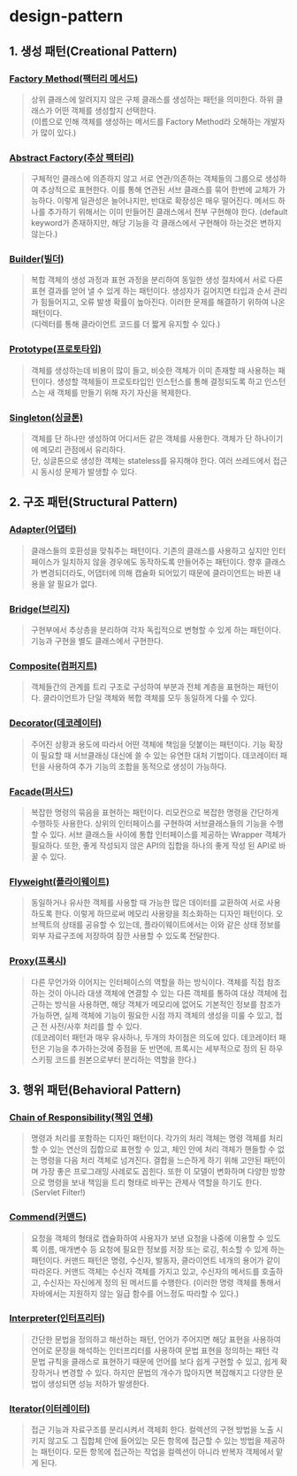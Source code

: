 # design-pattern

## 1. 생성 패턴(Creational Pattern)

### [Factory Method(팩터리 메서드)](src/creational/FactoryMethod.java)

> 상위 클래스에 알려지지 않은 구체 클래스를 생성하는 패턴을 의미한다. 하위 클래스가 어떤 객체를 생성할지 선택한다.   
> (이름으로 인해 객체를 생성하는 메서드를 Factory Method라 오해하는 개발자가 많이 있다.)

### [Abstract Factory(추상 팩터리)](src/creational/AbstractFactory.java)

> 구체적인 클래스에 의존하지 않고 서로 연관/의존하는 객체들의 그룹으로 생성하여 추상적으로 표현한다.
> 이를 통해 연관된 서브 클래스를 묶어 한번에 교체가 가능하다. 이렇게 일관성은 늘어나지만, 반대로 확장성은 매우 떨어진다.
> 메서드 하나를 추가하기 위해서는 이미 만들어진 클래스에서 전부 구현해야 한다. (default keyword가 존재하지만, 해당 기능을 각 클래스에서 구현해야 하는것은 변하지 않는다.)
 
### [Builder(빌더)](src/creational/Builder.java)

> 복합 객체의 생성 과정과 표현 과정을 분리하여 동일한 생성 절차에서 서로 다른 표현 결과를 얻어 낼 수 있게 하는 패턴이다. 
> 생성자가 길어지면 타입과 순서 관리가 힘들어지고, 오류 발생 확률이 높아진다. 이러한 문제를 해결하기 위하여 나온 패턴이다.  
> (디렉터를 통해 클라이언트 코드를 더 짧게 유지할 수 있다.)

### [Prototype(프로토타입)](src/creational/Prototype.java)

> 객체를 생성하는데 비용이 많이 들고, 비슷한 객체가 이미 존재할 때 사용하는 패턴이다.
> 생성할 객체들이 프로토타입인 인스턴스를 통해 결정되도록 하고 인스턴스는 새 객체를 만들기 위해 자기 자신을 복제한다.

### [Singleton(싱글톤)](src/creational/Singleton.java)

> 객체를 단 하나만 생성하여 어디서든 같은 객체를 사용한다. 객체가 단 하나이기에 메모리 관점에서 유리하다.  
> 단, 싱글톤으로 생성한 객체는 stateless를 유지해야 한다. 여러 쓰레드에서 접근 시 동시성 문제가 발생할 수 있다.

## 2. 구조 패턴(Structural Pattern)

### [Adapter(어댑터)](src/structural/Adapter.java)

> 클래스들의 호환성을 맞춰주는 패턴이다. 기존의 클래스를 사용하고 싶지만 인터페이스가 일치하지 않을 경우에도 동작하도록 만들어주는 패턴이다.
> 향후 클래스가 변경되더라도, 어댑터에 의해 캡슐화 되어있기 때문에 클라이언트는 바뀐 내용을 알 필요가 없다.
 
### [Bridge(브리지)](src/structural/Bridge.java)

> 구현부에서 추상층을 분리하여 각자 독립적으로 변형할 수 있게 하는 패턴이다. 기능과 구현을 별도 클래스에서 구현한다.

### [Composite(컴퍼지트)](src/structural/Composite.java)

> 객체들간의 관계를 트리 구조로 구성하여 부분과 전체 계층을 표현하는 패턴이다. 클라이언트가 단일 객체와 복합 객체를 모두 동일하게 다룰 수 있다.

### [Decorator(데코레이터)](src/structural/Decorator.java)

> 주어진 상황과 용도에 따라서 어떤 객체에 책임을 덧붙이는 패턴이다. 기능 확장이 필요할 때 서브클래싱 대신에 쓸 수 있는 유연한 대처 기법이다.
> 데코레이터 패턴을 사용하여 추가 기능의 조합을 동적으로 생성이 가능하다.

### [Facade(퍼사드)](src/structural/Facade.java)

> 복잡한 명령의 묶음을 표현하는 패턴이다. 리모컨으로 복잡한 명령을 간단하게 수행하듯 사용한다. 상위의 인터페이스를 구현하여 서브클래스들의 기능을 수행할 수 있다.
> 서브 클래스들 사이에 통합 인터페이스를 제공하는 Wrapper 객체가 필요하다. 또한, 좋게 작성되지 않은 API의 집합을 하나의 좋게 작성 된 API로 바꿀 수 있다.
 
### [Flyweight(플라이웨이트)](src/structural/Flyweight.java)

> 동일하거나 유사한 객체를 사용할 때 가능한 많은 데이터를 교환하여 서로 사용하도록 한다. 이렇게 하므로써 메모리 사용량을 최소화하는 디자인 패턴이다. 오브젝트의 상태를 공유할 수 있는데,
> 플라이웨이트에서는 이와 같은 상태 정보를 외부 자료구조에 저장하여 잠깐 사용할 수 있도록 전달한다.
 
### [Proxy(프록시)](src/structural/Proxy.java)

> 다른 무언가와 이어지는 인터페이스의 역할을 하는 방식이다. 객체를 직접 참조하는 것이 아니라 대생 객체에 연결할 수 있는 다른 객체를 통하여 대상 객체에 접근하는 방식을 사용하면,
> 해당 객체가 메모리에 없어도 기본적인 정보를 참조가 가능하면, 실제 객체에 기능이 필요한 시점 까지 객체의 생성을 미룰 수 있고, 접근 전 사전/사후 처리를 할 수 있다.  
> (데코레이터 패턴과 매우 유사하나, 두개의 차이점은 의도에 있다. 데코레이터 패턴은 기능을 추가하는것에 중점을 둔 반면에, 프록시는 세부적으로 정의 된 하우스키핑 코드를 원본으로부터 분리하는 역할을 한다.)

## 3. 행위 패턴(Behavioral Pattern)

### [Chain of Responsibility(책임 연쇄)](src/behavioral/ChainOfResponsibility.java)

> 명령과 처리를 포함하는 디자인 패턴이다. 각가의 처리 객체는 명령 객체를 처리할 수 있는 연산의 집합으로 표현할 수 있고, 체인 안에 처리 객체가 핸들할 수 없는 명령을 다음 처리 객체로 넘겨진다.
> 결합을 느슨하게 하기 위해 고안된 패턴이며 가장 좋은 프로그래밍 사례로도 꼽힌다. 또한 이 모델이 변화하며 다양한 방향으로 명령을 보내 책임을 트리 형태로 바꾸는 관제사 역할을 하기도 한다. (Servlet Filter!)

### [Commend(커맨드)](src/behavioral/Commend.java)

> 요청을 객체의 형태로 캡슐화하여 사용자가 보낸 요청을 나중에 이용할 수 있도록 이름, 매개변수 등 요청에 필요한 정보를 저장 또는 로깅, 취소할 수 있게 하는 패턴이다.
> 커맨드 패턴은 명령, 수신자, 발동자, 클라이언트 네개의 용어가 같이 따라온다. 커맨드 객체는 수신자 객체를 가지고 있고, 수신자의 메서드를 호출하고, 수신자는 자신에게 정의 된 메서드를 수행한다.
> (이러한 명령 객체를 통해서 자바에서는 지원하지 않는 일급 함수를 어느정도 따라할 수 있다.)

### [Interpreter(인터프리터)](src/behavioral/Interpreter.java)

> 간단한 문법을 정의하고 해선하는 패턴, 언어가 주어지면 해당 표현을 사용하여 언어로 문장을 해석하는 인터프리터를 사용하여 문법 표현을 정의하는 패턴
> 각 문법 규칙을 클래스로 표현하기 때문에 언어를 보다 쉽게 구현할 수 있고, 쉽게 확장하거나 변경할 수 있다. 하지만 문법의 개수가 많아지면 복잡해지고 다양한 문법이 생성되면 성능 저하가 발생한다.

### [Iterator(이터레이터)](src/behavioral/Iterator.java)
> 접근 기능과 자료구조를 분리시켜서 객체회 한다. 컬렉션의 구현 방법을 노출 시키지 않고도 그 집합체 안에 들어있는 모든 항목에 접근할 수 있는 방법을 제공하는 패턴이다. 모든 항목에 접근하는 작업을 컬렉션이 아니라 반복자 객체에서 맡게 된다.
